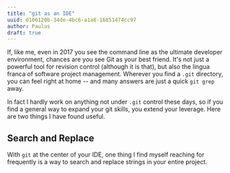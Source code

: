 ```yaml
---
title: "git as an IDE"
uuid: d106120b-34de-4bc6-a1a8-16851474cc97
author: Paulus
draft: true
---
```


If, like me, even in 2017 you see the command line as the ultimate developer
environment, chances are you see Git as your best friend. It's not just a
powerful tool for revision control (although it is that), but also the lingua
franca of software project management. Wherever you find a `.git` directory, you
can feel right at home -- and many answers are just a quick `git grep` away.

In fact I hardly work on anything not under `.git` control these days, so
if you find a general way to expand your git skills, you extend your leverage.
Here are two things I have found useful.

## Search and Replace

With `git` at the center of your IDE, one thing I find myself reaching for
frequently is a way to search and replace strings in your entire project.
